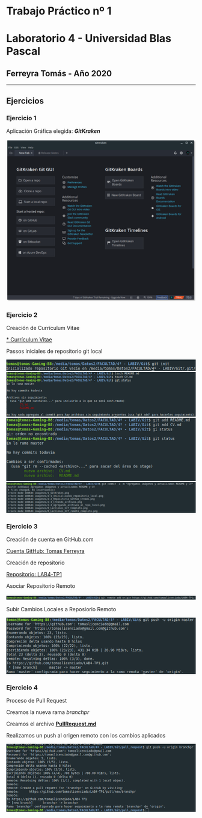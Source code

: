 # Trabajo Práctico nº 1

# Laboratorio 4 - Universidad Blas Pascal

## Ferreyra Tomás - Año 2020

----------------------------------------------

## Ejercicios


### Ejercicio 1
	
Aplicación Gráfica elegida: **_GitKraken_**
	
![Imagen de interfaz de GitKraken](imagenes/1_GitKraken.png "Imagen de interfaz de GitKraken")

### Ejercicio 2

Creación de Currículum Vitae
	
[* Currículum Vitae](CV.md)

Passos iniciales de repositorio git local
		
![Inicializando Repositorio Local](imagenes/2-1_Inicializando_repositorio_local.png "Inicializando Repositorio Local")
![Creando Archivos README.md y CV.md](imagenes/2-2_Creando_archivos.png "Creando Archivos README.md y CV.md")
![Agregando Archivos al Repositorio Local](imagenes/2-3_Agregando_archivos_al_repo_local.png "Agregando Archivos al Repositorio Local")
![Modificando y Actualizando Archivos Locales](imagenes/2-4_Actualizacion_de_archivos.png "Modificando y Actualizando Archivos Locales")
	
### Ejercicio 3

Creación de cuenta en GitHub.com
	
[Cuenta GitHub: Tomas Ferreyra](https://github.com/tomaslicenciado)
	
Creación de repositorio
	
[Repositorio: LAB4-TP1](https://github.com/tomaslicenciado/LAB4-TP1)
	
Asociar Repositorio Remoto
	
![Asociando Repositorio Remoto con Repositorio Local](imagenes/3-2_Asociar_Repositorio_Remoto.png "Asociando Repositorio Remoto con Repositorio Local")
	
Subir Cambios Locales a Reposiorio Remoto
	
![Primer Push](imagenes/3-3_Primer_Push.png "Primer Push")

### Ejercicio 4

Proceso de Pull Request

Creamos la nueva rama *branchpr*

Creamos el archivo **[PullRequest.md](pull_request/PullRequest.md)**

Realizamos un push al origen remoto con los cambios aplicados

![Enviando Rama branchpr al Repositorio Remoto](imagenes/4-1_Push_Nueva_Rama_Pull_Request.png "Enviando Rama branchpr al Repositorio Remoto")

